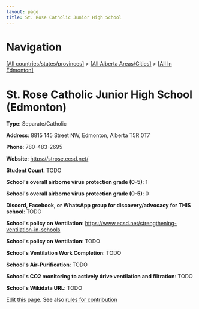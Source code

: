```yaml
---
layout: page
title: St. Rose Catholic Junior High School
---
```

# Navigation

[[All countries/states/provinces]](../../..) > [[All Alberta Areas/Cities]](../..) > [[All In Edmonton]](..)

# St. Rose Catholic Junior High School (Edmonton)

**Type**: Separate/Catholic

**Address**: 8815 145 Street NW, Edmonton, Alberta T5R 0T7

**Phone**: 780-483-2695

**Website**: <https://strose.ecsd.net/>

**Student Count**: TODO

**School's overall airborne virus protection grade (0-5)**: 1

**School's overall airborne virus protection grade (0-5)**: 0

**Discord, Facebook, or WhatsApp group for discovery/advocacy for THIS school**: TODO

**School's policy on Ventilation**: <https://www.ecsd.net/strengthening-ventilation-in-schools>

**School's policy on Ventilation**: TODO

**School's Ventilation Work Completion**: TODO

**School's Air-Purification**: TODO

**School's CO2 monitoring to actively drive ventilation and filtration**: TODO

**School's Wikidata URL**: TODO


[Edit this page](https://github.com/ventilate-schools/AB/edit/main/./Edmonton/St._Rose_Catholic_Junior_High_School.md). See also [rules for contribution](../../../contribution-rules/)